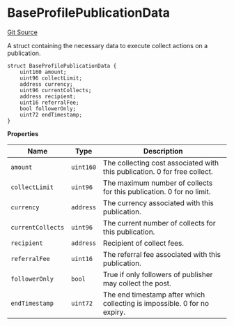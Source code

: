 # BaseProfilePublicationData
[Git Source](https://github.com/digiv3rse/protocol-contracts/blob/0d518167a484d4368bad0990424be098fe779fa4/contracts/modules/interfaces/IBaseFeeCollectModule.sol)

A struct containing the necessary data to execute collect actions on a publication.


```solidity
struct BaseProfilePublicationData {
    uint160 amount;
    uint96 collectLimit;
    address currency;
    uint96 currentCollects;
    address recipient;
    uint16 referralFee;
    bool followerOnly;
    uint72 endTimestamp;
}
```

**Properties**

|Name|Type|Description|
|----|----|-----------|
|`amount`|`uint160`|The collecting cost associated with this publication. 0 for free collect.|
|`collectLimit`|`uint96`|The maximum number of collects for this publication. 0 for no limit.|
|`currency`|`address`|The currency associated with this publication.|
|`currentCollects`|`uint96`|The current number of collects for this publication.|
|`recipient`|`address`|Recipient of collect fees.|
|`referralFee`|`uint16`|The referral fee associated with this publication.|
|`followerOnly`|`bool`|True if only followers of publisher may collect the post.|
|`endTimestamp`|`uint72`|The end timestamp after which collecting is impossible. 0 for no expiry.|

